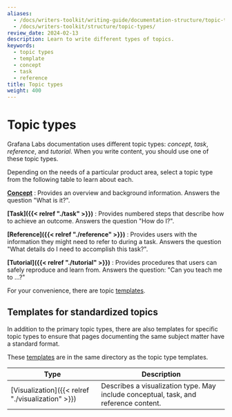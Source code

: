 ```yaml
---
aliases:
  - /docs/writers-toolkit/writing-guide/documentation-structure/topic-types/
  - /docs/writers-toolkit/structure/topic-types/
review_date: 2024-02-13
description: Learn to write different types of topics.
keywords:
  - topic types
  - template
  - concept
  - task
  - reference
title: Topic types
weight: 400
---
```


# Topic types

Grafana Labs documentation uses different topic types: _concept_, _task_, _reference_, and _tutorial_.
When you write content, you should use one of these topic types.

Depending on the needs of a particular product area, select a topic type from the following table to learn about each.

<!-- vale Grafana.GoogleFirstPerson = NO -->

**[Concept](https://grafana.com/docs/writers-toolkit/structure/topic-types/concept/)**
: Provides an overview and background information. Answers the question "What is it?".

**[Task]({{< relref "./task" >}})**
: Provides numbered steps that describe how to achieve an outcome. Answers the question "How do I?".

**[Reference]({{< relref "./reference" >}})**
: Provides users with the information they might need to refer to during a task. Answers the question "What details do I need to accomplish this task?".

**[Tutorial]({{< relref "./tutorial" >}})**
: Provides procedures that users can safely reproduce and learn from. Answers the question: "Can you teach me to …?"

<!-- vale Grafana.GoogleFirstPerson = YES -->

For your convenience, there are topic [templates](https://github.com/grafana/writers-toolkit/tree/main/docs/static/templates).

## Templates for standardized topics

In addition to the primary topic types, there are also templates for specific topic types to ensure that pages documenting the same subject matter have a standard format.

These [templates](https://github.com/grafana/writers-toolkit/tree/main/docs/static/templates) are in the same directory as the topic type templates.

| Type                                              | Description                                                                          |
| ------------------------------------------------- | ------------------------------------------------------------------------------------ |
| [Visualization]({{< relref "./visualization" >}}) | Describes a visualization type. May include conceptual, task, and reference content. |
